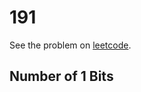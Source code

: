 # 191

See the problem on [leetcode](https://leetcode.com/problems/number-of-1-bits/).

## Number of 1 Bits
